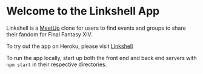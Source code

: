 # Welcome to the Linkshell App

Linkshell is a [MeetUp](http://meetup.com) clone for users to find events and groups to share their fandom for Final Fantasy XIV.

To try out the app on Heroku, please visit [Linkshell](https://linkshell.herokuapp.com/)

To run the app locally, start up both the front end and back end servers with `npm start` in their respective directories.
